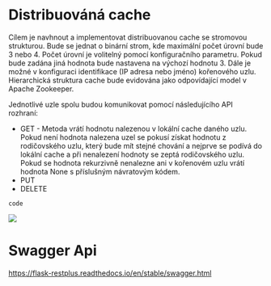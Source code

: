 # Distribuováná cache
Cílem je navhnout a implementovat distribuovanou cache se stromovou strukturou. Bude se jednat o binární strom, kde maximální počet úrovní bude 3 nebo 4. Počet úrovní je volitelný pomocí konfiguračního parametru. Pokud bude zadána jiná hodnota bude nastavena na výchozí hodnotu 3. Dále je možné v konfiguraci identifikace (IP adresa nebo jméno) kořenového uzlu. Hierarchická struktura cache bude evidována jako odpovídající model v Apache Zookeeper.

Jednotlivé uzle spolu budou komunikovat pomocí následujícího API rozhraní:
* GET - Metoda vrátí hodnotu nalezenou v lokální cache daného uzlu. Pokud není hodnota nalezena uzel se pokusí získat hodnotu z rodičovského uzlu, který bude mít stejné chování a nejprve se podívá do lokální cache a při nenalezení hodnoty se zeptá rodičovského uzlu. Pokud se hodnota rekurzivně nenalezne ani v kořenovém uzlu vrátí hodnota None s příslušným návratovým kódem.
* PUT
* DELETE

```
code
```

<img src="images/01.png">

# Swagger Api
https://flask-restplus.readthedocs.io/en/stable/swagger.html